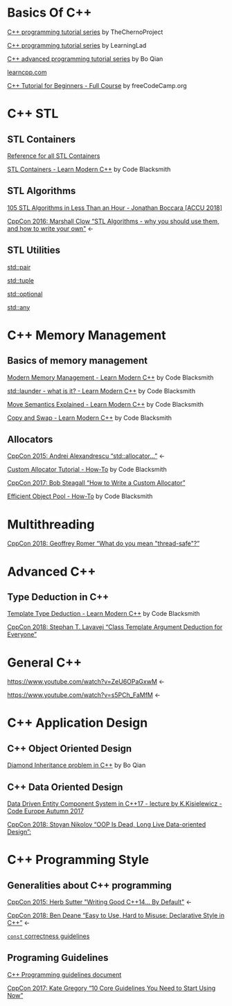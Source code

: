 # Basics Of C++ #
[C++ programming tutorial series](https://www.youtube.com/watch?v=18c3MTX0PK0&list=PLlrATfBNZ98dudnM48yfGUldqGD0S4FFb)
by TheChernoProject

[C++ programming tutorial series](https://www.youtube.com/watch?v=SQHREey_Yuc&list=PLfVsf4Bjg79Cu5MYkyJ-u4SyQmMhFeC1C)
by LearningLad

[C++ advanced programming tutorial series](https://www.youtube.com/playlist?list=PLE28375D4AC946CC3)
by Bo Qian

[learncpp.com](https://www.learncpp.com/)

[C++ Tutorial for Beginners - Full Course](https://www.youtube.com/watch?v=vLnPwxZdW4Y) 
by freeCodeCamp.org

# C++ STL

## STL Containers

[Reference for all STL Containers](https://en.cppreference.com/w/cpp/container)

[STL Containers - Learn Modern C++](https://www.youtube.com/watch?v=fuI7UQ8dg1Q)
by Code Blacksmith

## STL Algorithms

[105 STL Algorithms in Less Than an Hour - Jonathan Boccara [ACCU 2018]](https://www.youtube.com/watch?v=bXkWuUe9V2I)

[CppCon 2016: Marshall Clow “STL Algorithms - why you should use them, and how to write your own"](https://www.youtube.com/watch?v=h4Jl1fk3MkQ)
<-

## STL Utilities

[std::pair](https://en.cppreference.com/w/cpp/utility/pair)

[std::tuple](https://en.cppreference.com/w/cpp/utility/tuple)

[std::optional](https://en.cppreference.com/w/cpp/utility/optional)

[std::any](https://en.cppreference.com/w/cpp/utility/any)


# C++ Memory Management 

## Basics of memory management

[Modern Memory Management - Learn Modern C++](https://www.youtube.com/watch?v=vvgKqoKa8Mg)
by Code Blacksmith

[std::launder - what is it? - Learn Modern C++](https://www.youtube.com/watch?v=BneDZVf1EMw)
by Code Blacksmith

[Move Semantics Explained - Learn Modern C++](https://www.youtube.com/watch?v=ruHw7E71zBw)
by Code Blacksmith

[Copy and Swap - Learn Modern C++](https://www.youtube.com/watch?v=10wKJgrjN9M)
by Code Blacksmith

## Allocators

[CppCon 2015: Andrei Alexandrescu “std::allocator...”](https://www.youtube.com/watch?v=LIb3L4vKZ7U)
<-

[Custom Allocator Tutorial - How-To](https://www.youtube.com/watch?v=pP15kDeXJU0)
by Code Blacksmith

[CppCon 2017: Bob Steagall “How to Write a Custom Allocator”](https://www.youtube.com/watch?v=kSWfushlvB8)

[Efficient Object Pool - How-To](https://www.youtube.com/watch?v=37VhkrOiE8M)
by Code Blacksmith

# Multithreading

[CppCon 2018: Geoffrey Romer “What do you mean "thread-safe"?”](https://www.youtube.com/watch?v=s5PCh_FaMfM)

# Advanced C++

## Type Deduction in C++

[Template Type Deduction - Learn Modern C++](https://youtu.be/ps4G4L5V7WA)
by Code Blacksmith

[CppCon 2018: Stephan T. Lavavej “Class Template Argument Deduction for Everyone”](https://www.youtube.com/watch?v=-H-ut6j1BYU)

# General C++

https://www.youtube.com/watch?v=ZeU6OPaGxwM <-

https://www.youtube.com/watch?v=s5PCh_FaMfM <-

# C++ Application Design

## C++ Object Oriented Design

[Diamond Inheritance problem in C++](https://www.youtube.com/watch?v=7APovvvftQs)
by Bo Qian

## C++ Data Oriented Design 

[Data Driven Entity Component System in C++17 - lecture by K.Kisielewicz - Code Europe Autumn 2017](https://www.youtube.com/watch?v=tONOW7Luln8)

[CppCon 2018: Stoyan Nikolov “OOP Is Dead, Long Live Data-oriented Design”:](https://www.youtube.com/watch?v=yy8jQgmhbAU)

# C++ Programming Style

## Generalities about C++ programming

[CppCon 2015: Herb Sutter "Writing Good C++14... By Default"](https://www.youtube.com/watch?v=hEx5DNLWGgA) 
<-

[CppCon 2018: Ben Deane “Easy to Use, Hard to Misuse: Declarative Style in C++”](https://www.youtube.com/watch?v=I52uPJSoAT4) 
<-

[`const` correctness guidelines](https://isocpp.org/wiki/faq/const-correctness)

## Programing Guidelines

[C++ Programming guidelines document](http://isocpp.github.io/CppCoreGuidelines/CppCoreGuidelines)

[CppCon 2017: Kate Gregory “10 Core Guidelines You Need to Start Using Now”](https://www.youtube.com/watch?time_continue=498&v=XkDEzfpdcSg)
